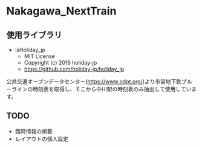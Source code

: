 # Nakagawa_NextTrain
## 使用ライブラリ
- isHoliday_jp
  - MIT License
  - Copyright (c) 2016 holiday-jp
  - https://github.com/holiday-jp/holiday_jp

公共交通オープンデータセンター(https://www.odpt.org/)より市営地下鉄ブルーラインの時刻表を取得し、そこから中川駅の時刻表のみ抽出して使用しています。

## TODO
- 臨時情報の掲載
- レイアウトの個人設定

